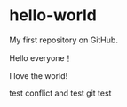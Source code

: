 # hello-world
My first repository on GitHub.

Hello everyone！

I love the world!

test conflict and test git
test